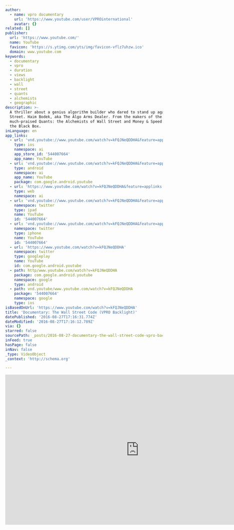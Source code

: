 ```yaml
---
author:
  - name: vpro documentary
    url: 'https://www.youtube.com/user/VPROinternational'
    avatar: {}
related: []
publisher:
  url: 'https://www.youtube.com/'
  name: YouTube
  favicon: 'https://s.ytimg.com/yts/img/favicon-vflz7uhzw.ico'
  domain: www.youtube.com
keywords:
  - documentary
  - vpro
  - duration
  - views
  - backlight
  - wall
  - street
  - quants
  - alchemists
  - geographic
description: >-
  A thriller about a genius algorithm builder who dared to stand up against Wall
  Street. Haim Bodek, aka The Algo Arms Dealer. From the makers of the
  much-praised Quants: the Alchemists of Wall Street and Money & Speed: Inside
  the Black Box.
inLanguage: en
app_links:
  - url: 'vnd.youtube://www.youtube.com/watch?v=kFQJNeQDDHA&feature=applinks'
    type: ios
    namespace: ai
    app_store_id: '544007664'
    app_name: YouTube
  - url: 'vnd.youtube://www.youtube.com/watch?v=kFQJNeQDDHA&feature=applinks'
    type: android
    namespace: ai
    app_name: YouTube
    package: com.google.android.youtube
  - url: 'https://www.youtube.com/watch?v=kFQJNeQDDHA&feature=applinks'
    type: web
    namespace: ai
  - url: 'vnd.youtube://www.youtube.com/watch?v=kFQJNeQDDHA&feature=applinks'
    namespace: twitter
    type: ipad
    name: YouTube
    id: '544007664'
  - url: 'vnd.youtube://www.youtube.com/watch?v=kFQJNeQDDHA&feature=applinks'
    namespace: twitter
    type: iphone
    name: YouTube
    id: '544007664'
  - url: 'https://www.youtube.com/watch?v=kFQJNeQDDHA'
    namespace: twitter
    type: googleplay
    name: YouTube
    id: com.google.android.youtube
  - path: http/www.youtube.com/watch?v=kFQJNeQDDHA
    package: com.google.android.youtube
    namespace: google
    type: android
  - path: vnd.youtube/www.youtube.com/watch?v=kFQJNeQDDHA
    package: '544007664'
    namespace: google
    type: ios
isBasedOnUrl: 'https://www.youtube.com/watch?v=kFQJNeQDDHA'
title: 'Documentary: The Wall Street Code (VPRO Backlight)'
datePublished: '2016-08-27T17:16:31.774Z'
dateModified: '2016-08-27T17:16:12.789Z'
via: {}
starred: false
sourcePath: _posts/2016-08-27-documentary-the-wall-street-code-vpro-backlight.md
inFeed: true
hasPage: false
inNav: false
_type: VideoObject
_context: 'http://schema.org'

---
```

<iframe src="https://cdn.embedly.com/widgets/media.html?src=https%3A%2F%2Fwww.youtube.com%2Fembed%2FkFQJNeQDDHA%3Ffeature%3Doembed&amp;url=http%3A%2F%2Fwww.youtube.com%2Fwatch%3Fv%3DkFQJNeQDDHA&amp;image=https%3A%2F%2Fi.ytimg.com%2Fvi%2FkFQJNeQDDHA%2Fhqdefault.jpg&amp;key=b7d04c9b404c499eba89ee7072e1c4f7&amp;type=text%2Fhtml&amp;schema=youtube" width="854" height="480" scrolling="no" frameborder="0" allowfullscreen="" style=""></iframe>